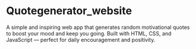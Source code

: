 # Quotegenerator_website
A simple and inspiring web app that generates random motivational quotes to boost your mood and keep you going. Built with HTML, CSS, and JavaScript — perfect for daily encouragement and positivity.
